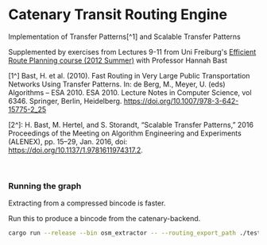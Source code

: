 # Catenary Transit Routing Engine

Implementation of Transfer Patterns[^1] and Scalable Transfer Patterns 

Supplemented by exercises from Lectures 9-11 from Uni Freiburg's [Efficient Route Planning course (2012 Summer)](https://ad-wiki.informatik.uni-freiburg.de/teaching/EfficientRoutePlanningSS2012) with Professor Hannah Bast

[1^] Bast, H. et al. (2010). Fast Routing in Very Large Public Transportation Networks Using Transfer Patterns. In: de Berg, M., Meyer, U. (eds) Algorithms – ESA 2010. ESA 2010. Lecture Notes in Computer Science, vol 6346. Springer, Berlin, Heidelberg. https://doi.org/10.1007/978-3-642-15775-2_25

[2^]: H. Bast, M. Hertel, and S. Storandt, “Scalable Transfer Patterns,” 2016 Proceedings of the Meeting on Algorithm Engineering and Experiments (ALENEX), pp. 15–29, Jan. 2016, doi: https://doi.org/10.1137/1.9781611974317.2.

‌
### Running the graph

Extracting from a compressed bincode is faster.

Run this to produce a bincode from the catenary-backend.

```bash
cargo run --release --bin osm_extractor -- --routing_export_path ./testing_routing_export --temp_dir ./testing_temp_dir
```